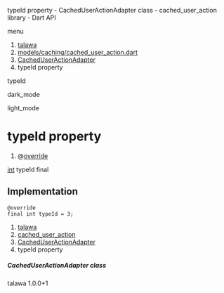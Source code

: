 




typeId property - CachedUserActionAdapter class - cached\_user\_action library - Dart API







menu

1. [talawa](../../index.html)
2. [models/caching/cached\_user\_action.dart](../../file-___home_harshil_Desktop_open-source_palisadoes_talawa_lib_models_caching_cached_user_action/)
3. [CachedUserActionAdapter](../../file-___home_harshil_Desktop_open-source_palisadoes_talawa_lib_models_caching_cached_user_action/CachedUserActionAdapter-class.html)
4. typeId property

typeId


dark\_mode

light\_mode




# typeId property


1. @[override](https://api.flutter.dev/flutter/dart-core/override-constant.html)

[int](https://api.flutter.dev/flutter/dart-core/int-class.html)
typeId
final

## Implementation

```
@override
final int typeId = 3;
```

 


1. [talawa](../../index.html)
2. [cached\_user\_action](../../file-___home_harshil_Desktop_open-source_palisadoes_talawa_lib_models_caching_cached_user_action/)
3. [CachedUserActionAdapter](../../file-___home_harshil_Desktop_open-source_palisadoes_talawa_lib_models_caching_cached_user_action/CachedUserActionAdapter-class.html)
4. typeId property

##### CachedUserActionAdapter class





talawa
1.0.0+1






